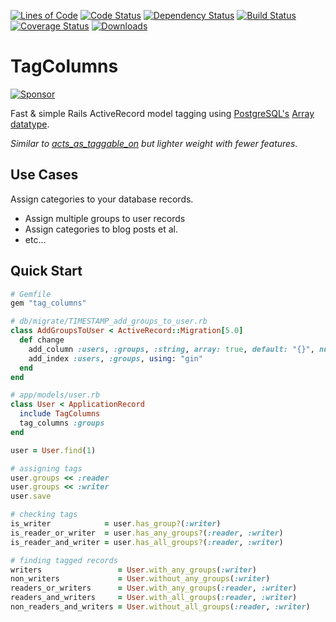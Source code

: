 [![Lines of Code](http://img.shields.io/badge/lines_of_code-42-brightgreen.svg?style=flat)](http://blog.codinghorror.com/the-best-code-is-no-code-at-all/)
[![Code Status](http://img.shields.io/codeclimate/github/hopsoft/tag_columns.svg?style=flat)](https://codeclimate.com/github/hopsoft/tag_columns)
[![Dependency Status](http://img.shields.io/gemnasium/hopsoft/tag_columns.svg?style=flat)](https://gemnasium.com/hopsoft/tag_columns)
[![Build Status](http://img.shields.io/travis/hopsoft/tag_columns.svg?style=flat)](https://travis-ci.org/hopsoft/tag_columns)
[![Coverage Status](https://img.shields.io/coveralls/hopsoft/tag_columns.svg?style=flat)](https://coveralls.io/r/hopsoft/tag_columns?branch=master)
[![Downloads](http://img.shields.io/gem/dt/tag_columns.svg?style=flat)](http://rubygems.org/gems/tag_columns)

# TagColumns

[![Sponsor](https://app.codesponsor.io/embed/QMSjMHrtPhvfmCnk5Hbikhhr/hopsoft/tag_columns.svg)](https://app.codesponsor.io/link/QMSjMHrtPhvfmCnk5Hbikhhr/hopsoft/tag_columns)

Fast & simple Rails ActiveRecord model tagging using [PostgreSQL's](https://www.postgresql.org/) [Array datatype](https://www.postgresql.org/docs/current/static/arrays.html).

*Similar to [acts_as_taggable_on](https://github.com/mbleigh/acts-as-taggable-on) but lighter weight with fewer features.*

## Use Cases

Assign categories to your database records.

* Assign multiple groups to user records
* Assign categories to blog posts et al.
* etc...

## Quick Start

```ruby
# Gemfile
gem "tag_columns"
```

```ruby
# db/migrate/TIMESTAMP_add_groups_to_user.rb
class AddGroupsToUser < ActiveRecord::Migration[5.0]
  def change
    add_column :users, :groups, :string, array: true, default: "{}", null: false
    add_index :users, :groups, using: "gin"
  end
end
```

```ruby
# app/models/user.rb
class User < ApplicationRecord
  include TagColumns
  tag_columns :groups
end
```

```ruby
user = User.find(1)

# assigning tags
user.groups << :reader
user.groups << :writer
user.save

# checking tags
is_writer            = user.has_group?(:writer)
is_reader_or_writer  = user.has_any_groups?(:reader, :writer)
is_reader_and_writer = user.has_all_groups?(:reader, :writer)

# finding tagged records
writers                 = User.with_any_groups(:writer)
non_writers             = User.without_any_groups(:writer)
readers_or_writers      = User.with_any_groups(:reader, :writer)
readers_and_writers     = User.with_all_groups(:reader, :writer)
non_readers_and_writers = User.without_all_groups(:reader, :writer)
```
